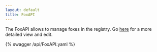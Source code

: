 ```yaml
---
layout: default
title: FoxAPI
---
```


The FoxAPI allows to manage foxes in the registry. Go [here](http://editor.swagger.io/#/?import=https:%2F%2Fraw.githubusercontent.com%2Fe-gov%2Ffox%2Fmaster%2Fstatic%2Fapi%2FFoxAPI.yaml) for a more detailed view and edit.

{% swagger /api/FoxAPI.yaml %}

